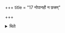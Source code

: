 +++
title = "17 नोपानहौ न छत्त्रम्"

+++

<details><summary>थिते</summary>

नोपानहौ न छत्त्रम् १७
</details>
